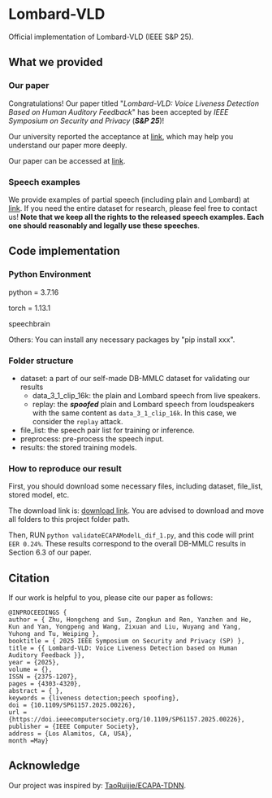 # Lombard-VLD
Official implementation of Lombard-VLD (IEEE S\&P 25).

## What we provided

### Our paper

Congratulations! Our paper titled "*Lombard-VLD: Voice Liveness Detection Based on Human Auditory Feedback*" has been accepted by *IEEE Symposium on Security and Privacy* (***S&P 25***)!

Our university reported the acceptance at [link](https://news.whu.edu.cn/info/1015/477347.htm), which may help you understand our paper more deeply.

Our paper can be accessed at [link](https://www.computer.org/csdl/proceedings-article/sp/2025/223600d971/26hiVTeRgFW).

### Speech examples

We provide examples of partial speech (including plain and Lombard) at [link](https://hongchengzhu.github.io/Lombard-VLD-speech-examples/). If you need the entire dataset for research, please feel free to contact us! **Note that we keep all the rights to the released speech examples. Each one should reasonably and legally use these speeches**.

## Code implementation

### Python Environment

python = 3.7.16

torch = 1.13.1

speechbrain

Others: You can install any necessary packages by "pip install xxx".

### Folder structure

- dataset: a part of our self-made DB-MMLC dataset for validating our results
  - data_3_1_clip_16k: the plain and Lombard speech from live speakers.
  - replay: the ***spoofed*** plain and Lombard speech from loudspeakers with the same content as `data_3_1_clip_16k`. In this case, we consider the `replay` attack.
- file_list: the speech pair list for training or inference.
- preprocess: pre-process the speech input.
- results: the stored training models.

### How to reproduce our result

First, you should download some necessary files, including dataset, file_list, stored model, etc.

The download link is: [download link](https://drive.google.com/drive/folders/1FyE3JABE86trg5SPFKDSXm8ADRyhm_FU?usp=drive_link). You are advised to download and move all folders to this project folder path.

Then, RUN `python validateECAPAModelL_dif_1.py`, and this code will print `EER 0.24%`. These results correspond to the overall DB-MMLC results in Section 6.3 of our paper.

## Citation
If our work is helpful to you, please cite our paper as follows:
```
@INPROCEEDINGS {
author = { Zhu, Hongcheng and Sun, Zongkun and Ren, Yanzhen and He, Kun and Yan, Yongpeng and Wang, Zixuan and Liu, Wuyang and Yang, Yuhong and Tu, Weiping },
booktitle = { 2025 IEEE Symposium on Security and Privacy (SP) },
title = {{ Lombard-VLD: Voice Liveness Detection based on Human Auditory Feedback }},
year = {2025},
volume = {},
ISSN = {2375-1207},
pages = {4303-4320},
abstract = { },
keywords = {liveness detection;peech spoofing},
doi = {10.1109/SP61157.2025.00226},
url = {https://doi.ieeecomputersociety.org/10.1109/SP61157.2025.00226},
publisher = {IEEE Computer Society},
address = {Los Alamitos, CA, USA},
month =May}
```



## Acknowledge

Our project was inspired by: [TaoRuijie/ECAPA-TDNN](https://github.com/TaoRuijie/ECAPA-TDNN).







